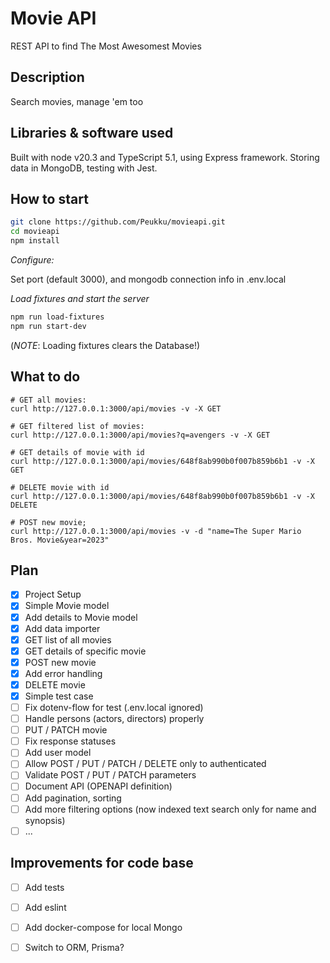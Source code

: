 # Movie API

REST API to find The Most Awesomest Movies

## Description

Search movies, manage 'em too

## Libraries & software used

Built with node v20.3 and TypeScript 5.1, using Express framework. Storing data in MongoDB, testing with Jest.

## How to start

```bash
git clone https://github.com/Peukku/movieapi.git
cd movieapi
npm install 
```

*Configure:*

Set port (default 3000), and mongodb connection info in .env.local

*Load fixtures and start the server*

```bash
npm run load-fixtures
npm run start-dev 
```
(*NOTE*: Loading fixtures clears the Database!)

## What to do

```
# GET all movies:
curl http://127.0.0.1:3000/api/movies -v -X GET

# GET filtered list of movies:
curl http://127.0.0.1:3000/api/movies?q=avengers -v -X GET

# GET details of movie with id
curl http://127.0.0.1:3000/api/movies/648f8ab990b0f007b859b6b1 -v -X GET

# DELETE movie with id 
curl http://127.0.0.1:3000/api/movies/648f8ab990b0f007b859b6b1 -v -X DELETE

# POST new movie;
curl http://127.0.0.1:3000/api/movies -v -d "name=The Super Mario Bros. Movie&year=2023"
```


## Plan

- [X] Project Setup
- [X] Simple Movie model
- [X] Add details to Movie model 
- [X] Add data importer
- [X] GET list of all movies
- [X] GET details of specific movie
- [X] POST new movie
- [X] Add error handling
- [X] DELETE movie
- [X] Simple test case
- [ ] Fix dotenv-flow for test (.env.local ignored)
- [ ] Handle persons (actors, directors) properly
- [ ] PUT / PATCH movie
- [ ] Fix response statuses
- [ ] Add user model
- [ ] Allow POST / PUT / PATCH / DELETE only to authenticated
- [ ] Validate POST / PUT / PATCH parameters
- [ ] Document API (OPENAPI definition)
- [ ] Add pagination, sorting 
- [ ] Add more filtering options (now indexed text search only for name and synopsis)
- [ ] ...

## Improvements for code base
- [ ] Add tests
- [ ] Add eslint
- [ ] Add docker-compose for local Mongo
- [ ] Switch to ORM, Prisma?

